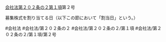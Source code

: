 [会社法第２０２条の２第１項](会社法＿＿＿＿第２０２条の２第１項)第２号

募集株式を割り当てる日（以下この節において「割当日」という。）


#会社法
#会社法/第２０２条の２
#会社法/第２０２条の２/第１項
#会社法/第２０２条の２/第１項/第２号

